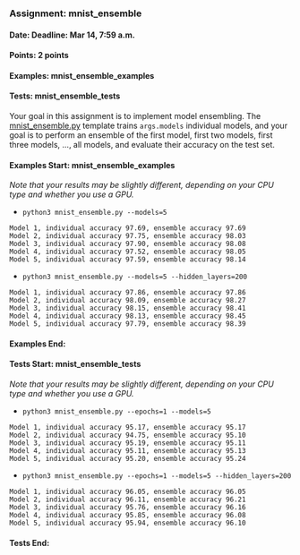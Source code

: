 ### Assignment: mnist_ensemble
#### Date: Deadline: Mar 14, 7:59 a.m.
#### Points: 2 points
#### Examples: mnist_ensemble_examples
#### Tests: mnist_ensemble_tests

Your goal in this assignment is to implement model ensembling.
The [mnist_ensemble.py](https://github.com/ufal/npfl114/tree/past-2122/labs/03/mnist_ensemble.py)
template trains `args.models` individual models, and your goal is to perform
an ensemble of the first model, first two models, first three models, …, all
models, and evaluate their accuracy on the test set.

#### Examples Start: mnist_ensemble_examples
_Note that your results may be slightly different, depending on your CPU type and whether you use a GPU._
- `python3 mnist_ensemble.py --models=5`
```
Model 1, individual accuracy 97.69, ensemble accuracy 97.69
Model 2, individual accuracy 97.75, ensemble accuracy 98.03
Model 3, individual accuracy 97.90, ensemble accuracy 98.08
Model 4, individual accuracy 97.52, ensemble accuracy 98.05
Model 5, individual accuracy 97.59, ensemble accuracy 98.14
```
- `python3 mnist_ensemble.py --models=5 --hidden_layers=200`
```
Model 1, individual accuracy 97.86, ensemble accuracy 97.86
Model 2, individual accuracy 98.09, ensemble accuracy 98.27
Model 3, individual accuracy 98.15, ensemble accuracy 98.41
Model 4, individual accuracy 98.13, ensemble accuracy 98.45
Model 5, individual accuracy 97.79, ensemble accuracy 98.39
```
#### Examples End:
#### Tests Start: mnist_ensemble_tests
_Note that your results may be slightly different, depending on your CPU type and whether you use a GPU._
- `python3 mnist_ensemble.py --epochs=1 --models=5`
```
Model 1, individual accuracy 95.17, ensemble accuracy 95.17
Model 2, individual accuracy 94.75, ensemble accuracy 95.10
Model 3, individual accuracy 95.19, ensemble accuracy 95.11
Model 4, individual accuracy 95.11, ensemble accuracy 95.13
Model 5, individual accuracy 95.20, ensemble accuracy 95.24
```
- `python3 mnist_ensemble.py --epochs=1 --models=5 --hidden_layers=200`
```
Model 1, individual accuracy 96.05, ensemble accuracy 96.05
Model 2, individual accuracy 96.11, ensemble accuracy 96.21
Model 3, individual accuracy 95.76, ensemble accuracy 96.16
Model 4, individual accuracy 95.85, ensemble accuracy 96.08
Model 5, individual accuracy 95.94, ensemble accuracy 96.10
```
#### Tests End:

